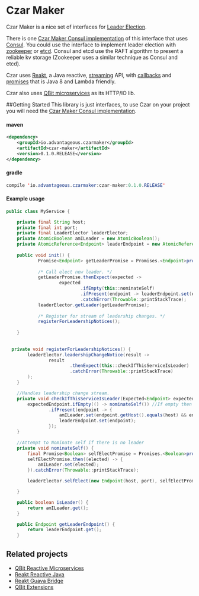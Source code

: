 # Czar Maker
Czar Maker is a nice set of interfaces for [Leader Election](https://www.consul.io/docs/guides/leader-election.html).

There is one [Czar Maker Consul implementation](http://advantageous.github.io/czar-maker-consul/) of this interface that uses [Consul](https://www.consul.io/). You could use the interface to implement leader election with [zookeeper](https://zookeeper.apache.org/) or [etcd](https://github.com/coreos/etcd). Consul and etcd use the RAFT algorithm to present a reliable kv storage (Zookeeper uses a similar technique as Consul and etcd).

Czar uses [Reakt](http://advantageous.github.io/reakt/), a Java reactive, [streaming](https://github.com/advantageous/reakt/wiki/Stream) API, with [callbacks](https://github.com/advantageous/reakt/wiki/Callback) and [promises](https://github.com/advantageous/reakt/wiki/Promise) that is Java 8 and Lambda friendly.

Czar also uses [QBit microservices](http://advantageous.github.io/qbit/) as its HTTP/IO lib.

##Getting Started
This library is just interfaces, to use Czar on your project you will need the [Czar Maker Consul implementation](http://advantageous.github.io/czar-maker-consul/).

#### maven
```xml
<dependency>
    <groupId>io.advantageous.czarmaker</groupId>
    <artifactId>czar-maker</artifactId>
    <version>0.1.0.RELEASE</version>
</dependency>
```

#### gradle 
```java
compile 'io.advantageous.czarmaker:czar-maker:0.1.0.RELEASE'
```


#### Example usage
```java
public class MyService {

    private final String host;
    private final int port;
    private final LeaderElector leaderElector;
    private AtomicBoolean amILeader = new AtomicBoolean();
    private AtomicReference<Endpoint> leaderEndpoint = new AtomicReference<>();
    
    public void init() {
            Promise<Endpoint> getLeaderPromise = Promises.<Endpoint>promise();
            
            /* Call elect new leader. */
            getLeaderPromise.thenExpect(expected ->
                    expected
                            .ifEmpty(this::nominateSelf)
                            .ifPresent(endpoint -> leaderEndpoint.set(endpoint)))
                            .catchError(Throwable::printStackTrace);
            leaderElector.getLeader(getLeaderPromise);
            
            /* Register for stream of leadership changes. */
            registerForLeadershipNotices();
      
    }
    
    
  private void registerForLeadershipNotices() {
        leaderElector.leadershipChangeNotice(result ->
                result
                        .thenExpect(this::checkIfThisServiceIsLeader)
                        .catchError(Throwable::printStackTrace)
        );
    }

    //Handles leadership change stream. 
    private void checkIfThisServiceIsLeader(Expected<Endpoint> expectedEndpoint) {
        expectedEndpoint.ifEmpty(() -> nominateSelf()) //If empty then nominate this service
                .ifPresent(endpoint -> {
                    amILeader.set(endpoint.getHost().equals(host) && endpoint.getPort()==port);
                    leaderEndpoint.set(endpoint);
                });
    }

    //Attempt to Nominate self if there is no leader
    private void nominateSelf() {
        final Promise<Boolean> selfElectPromise = Promises.<Boolean>promise();
        selfElectPromise.then((elected) -> {
            amILeader.set(elected);
        }).catchError(Throwable::printStackTrace);

        leaderElector.selfElect(new Endpoint(host, port), selfElectPromise);

    }

    public boolean isLeader() {
        return amILeader.get();
    }

    public Endpoint getLeaderEndpoint() {
        return leaderEndpoint.get();
    }
```

## Related projects
* [QBit Reactive Microservices](http://advantageous.github.io/qbit/)
* [Reakt Reactive Java](http://advantageous.github.io/reakt)
* [Reakt Guava Bridge](http://advantageous.github.io/reakt-guava/)
* [QBit Extensions](https://github.com/advantageous/qbit-extensions)

    
    
